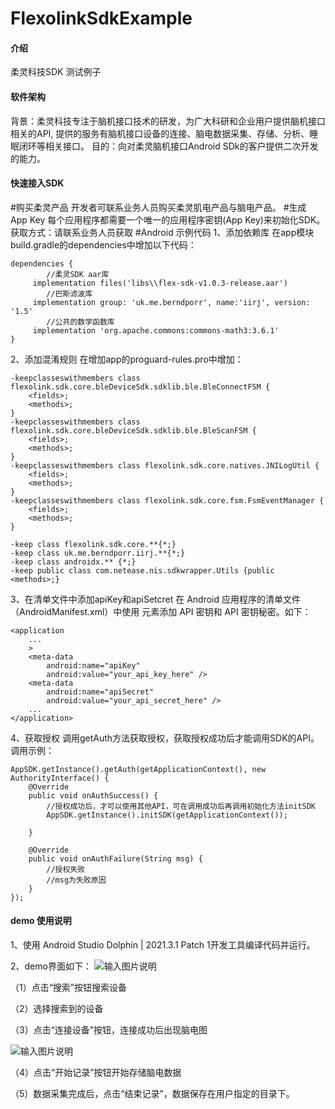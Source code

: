 # FlexolinkSdkExample

#### 介绍
柔灵科技SDK 测试例子

#### 软件架构
背景：柔灵科技专注于脑机接口技术的研发，为广大科研和企业用户提供脑机接口相关的API, 提供的服务有脑机接口设备的连接、脑电数据采集、存储、分析、睡眠闭环等相关接口。
目的：向对柔灵脑机接口Android SDk的客户提供二次开发的能力。


#### 快速接入SDK

#购买柔灵产品
开发者可联系业务人员购买柔灵肌电产品与脑电产品。
#生成 App Key
每个应用程序都需要一个唯一的应用程序密钥(App Key)来初始化SDK。
获取方式：请联系业务人员获取
#Android 示例代码
1、添加依赖库
在app模块build.gradle的dependencies中增加以下代码：

```
dependencies {
    	//柔灵SDK aar库
     implementation files('libs\\flex-sdk-v1.0.3-release.aar')
    	//巴斯滤波库
     implementation group: 'uk.me.berndporr', name:'iirj', version: '1.5'
    	//公共的数学函数库
     implementation 'org.apache.commons:commons-math3:3.6.1'
}

```
2、添加混淆规则
在增加app的proguard-rules.pro中增加：
```
-keepclasseswithmembers class flexolink.sdk.core.bleDeviceSdk.sdklib.ble.BleConnectFSM {
    <fields>;
    <methods>;
}
-keepclasseswithmembers class flexolink.sdk.core.bleDeviceSdk.sdklib.ble.BleScanFSM {
    <fields>;
    <methods>;
}
-keepclasseswithmembers class flexolink.sdk.core.natives.JNILogUtil {
    <fields>;
    <methods>;
}
-keepclasseswithmembers class flexolink.sdk.core.fsm.FsmEventManager {
    <fields>;
    <methods>;
}

-keep class flexolink.sdk.core.**{*;}
-keep class uk.me.berndporr.iirj.**{*;}
-keep class androidx.** {*;}
-keep public class com.netease.nis.sdkwrapper.Utils {public <methods>;}
```
3、在清单文件中添加apiKey和apiSetcret
在 Android 应用程序的清单文件（AndroidManifest.xml）中使用 <meta-data> 元素添加 API 密钥和 API 密钥秘密。如下：
```
<application
    ...
    >
    <meta-data
        android:name="apiKey"
        android:value="your_api_key_here" />
    <meta-data
        android:name="apiSecret"
        android:value="your_api_secret_here" />
    ...
</application>
```
4、获取授权
调用getAuth方法获取授权，获取授权成功后才能调用SDK的API。调用示例：
```
AppSDK.getInstance().getAuth(getApplicationContext(), new AuthorityInterface() {
    @Override
    public void onAuthSuccess() {
        //授权成功后，才可以使用其他API，可在调用成功后再调用初始化方法initSDK
        AppSDK.getInstance().initSDK(getApplicationContext());
    
    }

    @Override
    public void onAuthFailure(String msg) {
    	//授权失败
        //msg为失败原因
    }
});
```

#### demo 使用说明

1、使用 Android Studio Dolphin | 2021.3.1 Patch 1开发工具编译代码并运行。

2、demo界面如下：
![输入图片说明](https://foruda.gitee.com/images/1677482772841047761/2c53786f_762104.png "屏幕截图")

（1）点击“搜索”按钮搜索设备

（2）选择搜索到的设备

（3）点击“连接设备”按钮，连接成功后出现脑电图

![输入图片说明](https://foruda.gitee.com/images/1677482990289755745/4c0af569_762104.png "屏幕截图")

（4）点击“开始记录”按钮开始存储脑电数据

（5）数据采集完成后，点击“结束记录”，数据保存在用户指定的目录下。



